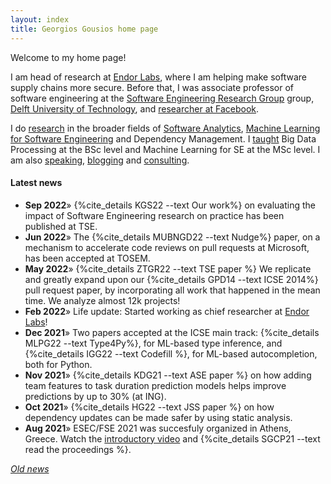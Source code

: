 ```yaml
---
layout: index
title: Georgios Gousios home page
---
```


Welcome to my home page!

I am head of research at [Endor Labs](https://www.endorlabs.com),
where I am helping make software supply chains more secure.
Before that, I was associate professor of software engineering at the
[Software Engineering Research Group](http://se.ewi.tudelft.nl) group,
[Delft University of Technology](http://www.tudelft.nl),
and [researcher at Facebook](https://research.facebook.com/people/).

I do [research](research.html) in the broader fields of
[Software Analytics](https://se.ewi.tudelft.nl/research-lines/software-analytics/),
[Machine Learning for Software Engineering](https://se.ewi.tudelft.nl/research-lines/ml4se/)
and Dependency Management.
I [taught](teaching.html) Big Data Processing
at the BSc level and Machine Learning for SE at the MSc level.
I am also [speaking](talks.html), [blogging](/blog/) and [consulting](consulting.html).

#### Latest news

* **Sep 2022**&raquo; {%cite_details KGS22 --text Our work%} on evaluating the impact of Software Engineering research on practice has been
published at TSE.
* **Jun 2022**&raquo; The {%cite_details MUBNGD22 --text Nudge%} paper, on a mechanism to accelerate code reviews on pull requests at Microsoft, has been accepted at TOSEM.
* **May 2022**&raquo; {%cite_details ZTGR22 --text TSE paper %} We replicate and greatly expand upon our {%cite_details GPD14 --text ICSE 2014%} pull request paper, by incorporating all work that happened in the mean time. We analyze almost 12k projects!
* **Feb 2022**&raquo; Life update: Started working as chief researcher at [Endor Labs](https://www.endorlabs.com)!
* **Dec 2021**&raquo; Two papers accepted at the ICSE main track: {%cite_details MLPG22 --text Type4Py%}, for ML-based type inference,
and {%cite_details IGG22 --text Codefill %}, for ML-based autocompletion, both for Python.
* **Nov 2021**&raquo; {%cite_details KDG21 --text ASE paper %} on how adding team features to task duration prediction models helps improve predictions by up to 30% (at ING).
* **Oct 2021**&raquo; {%cite_details HG22 --text JSS paper %} on how dependency updates can be made safer by using static analysis.
* **Aug 2021**&raquo; ESEC/FSE 2021 was succesfuly organized in Athens, Greece. Watch the [introductory video](https://www.youtube.com/watch?v=gs-by8zZM24) and  {%cite_details SGCP21 --text read the proceedings %}.


_[Old news](oldnews.html)_

